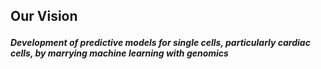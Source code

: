 <!-- Aii -->
<!-- Do not remove any tags, just edit the text in between -->

<h2>Our Vision</h>
<p> </p>
<h6><strong>Development of predictive models for single cells, particularly cardiac cells, by marrying machine learning with genomics</strong></h6>